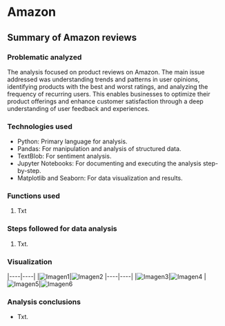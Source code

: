 # Amazon
## Summary of Amazon reviews
### Problematic analyzed
The analysis focused on product reviews on Amazon. The main issue addressed was understanding trends and patterns in user opinions, identifying products with the best and worst ratings, and analyzing the frequency of recurring users. This enables businesses to optimize their product offerings and enhance customer satisfaction through a deep understanding of user feedback and experiences.

### Technologies used
- Python: Primary language for analysis.
- Pandas: For manipulation and analysis of structured data.
- TextBlob: For sentiment analysis.
- Jupyter Notebooks: For documenting and executing the analysis step-by-step.
- Matplotlib and Seaborn: For data visualization and results.

### Functions used
1. Txt

### Steps followed for data analysis
1. Txt.

### Visualization 
|----|----|
|![Imagen1]()|![Imagen2]()
|----|----|
|![Imagen3]()|![Imagen4]()
|![Imagen5]()|![Imagen6]()

### Analysis conclusions
- Txt.
